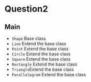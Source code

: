 # Question2

## Main
* `Shape` Base class
* `Line` Extend the base class
* `Point` Extend the base class
* `Circle` Extend the base class
* `Square` Extend the base class
* `Rectangle` Extend the base class
* `Triangle`Extend the base class
* `Parallelogram` Extend the base class
